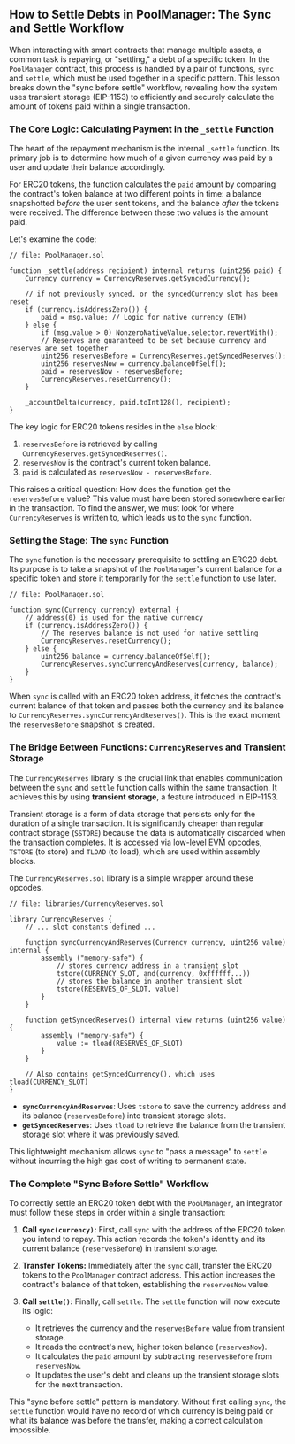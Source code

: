 ## How to Settle Debts in PoolManager: The Sync and Settle Workflow

When interacting with smart contracts that manage multiple assets, a common task is repaying, or "settling," a debt of a specific token. In the `PoolManager` contract, this process is handled by a pair of functions, `sync` and `settle`, which must be used together in a specific pattern. This lesson breaks down the "sync before settle" workflow, revealing how the system uses transient storage (EIP-1153) to efficiently and securely calculate the amount of tokens paid within a single transaction.

### The Core Logic: Calculating Payment in the `_settle` Function

The heart of the repayment mechanism is the internal `_settle` function. Its primary job is to determine how much of a given currency was paid by a user and update their balance accordingly.

For ERC20 tokens, the function calculates the `paid` amount by comparing the contract's token balance at two different points in time: a balance snapshotted *before* the user sent tokens, and the balance *after* the tokens were received. The difference between these two values is the amount paid.

Let's examine the code:

```solidity
// file: PoolManager.sol

function _settle(address recipient) internal returns (uint256 paid) {
    Currency currency = CurrencyReserves.getSyncedCurrency();

    // if not previously synced, or the syncedCurrency slot has been reset
    if (currency.isAddressZero()) {
        paid = msg.value; // Logic for native currency (ETH)
    } else {
        if (msg.value > 0) NonzeroNativeValue.selector.revertWith();
        // Reserves are guaranteed to be set because currency and reserves are set together
        uint256 reservesBefore = CurrencyReserves.getSyncedReserves();
        uint256 reservesNow = currency.balanceOfSelf();
        paid = reservesNow - reservesBefore;
        CurrencyReserves.resetCurrency();
    }

    _accountDelta(currency, paid.toInt128(), recipient);
}
```

The key logic for ERC20 tokens resides in the `else` block:
1.  `reservesBefore` is retrieved by calling `CurrencyReserves.getSyncedReserves()`.
2.  `reservesNow` is the contract's current token balance.
3.  `paid` is calculated as `reservesNow - reservesBefore`.

This raises a critical question: How does the function get the `reservesBefore` value? This value must have been stored somewhere earlier in the transaction. To find the answer, we must look for where `CurrencyReserves` is written to, which leads us to the `sync` function.

### Setting the Stage: The `sync` Function

The `sync` function is the necessary prerequisite to settling an ERC20 debt. Its purpose is to take a snapshot of the `PoolManager`'s current balance for a specific token and store it temporarily for the `settle` function to use later.

```solidity
// file: PoolManager.sol

function sync(Currency currency) external {
    // address(0) is used for the native currency
    if (currency.isAddressZero()) {
        // The reserves balance is not used for native settling
        CurrencyReserves.resetCurrency();
    } else {
        uint256 balance = currency.balanceOfSelf();
        CurrencyReserves.syncCurrencyAndReserves(currency, balance);
    }
}
```

When `sync` is called with an ERC20 token address, it fetches the contract's current balance of that token and passes both the currency and its balance to `CurrencyReserves.syncCurrencyAndReserves()`. This is the exact moment the `reservesBefore` snapshot is created.

### The Bridge Between Functions: `CurrencyReserves` and Transient Storage

The `CurrencyReserves` library is the crucial link that enables communication between the `sync` and `settle` function calls within the same transaction. It achieves this by using **transient storage**, a feature introduced in EIP-1153.

Transient storage is a form of data storage that persists only for the duration of a single transaction. It is significantly cheaper than regular contract storage (`SSTORE`) because the data is automatically discarded when the transaction completes. It is accessed via low-level EVM opcodes, `TSTORE` (to store) and `TLOAD` (to load), which are used within assembly blocks.

The `CurrencyReserves.sol` library is a simple wrapper around these opcodes.

```solidity
// file: libraries/CurrencyReserves.sol

library CurrencyReserves {
    // ... slot constants defined ...

    function syncCurrencyAndReserves(Currency currency, uint256 value) internal {
        assembly ("memory-safe") {
            // stores currency address in a transient slot
            tstore(CURRENCY_SLOT, and(currency, 0xffffff...)) 
            // stores the balance in another transient slot
            tstore(RESERVES_OF_SLOT, value) 
        }
    }

    function getSyncedReserves() internal view returns (uint256 value) {
        assembly ("memory-safe") {
            value := tload(RESERVES_OF_SLOT)
        }
    }

    // Also contains getSyncedCurrency(), which uses tload(CURRENCY_SLOT)
}
```
- **`syncCurrencyAndReserves`**: Uses `tstore` to save the currency address and its balance (`reservesBefore`) into transient storage slots.
- **`getSyncedReserves`**: Uses `tload` to retrieve the balance from the transient storage slot where it was previously saved.

This lightweight mechanism allows `sync` to "pass a message" to `settle` without incurring the high gas cost of writing to permanent state.

### The Complete "Sync Before Settle" Workflow

To correctly settle an ERC20 token debt with the `PoolManager`, an integrator must follow these steps in order within a single transaction:

1.  **Call `sync(currency)`:** First, call `sync` with the address of the ERC20 token you intend to repay. This action records the token's identity and its current balance (`reservesBefore`) in transient storage.

2.  **Transfer Tokens:** Immediately after the `sync` call, transfer the ERC20 tokens to the `PoolManager` contract address. This action increases the contract's balance of that token, establishing the `reservesNow` value.

3.  **Call `settle()`:** Finally, call `settle`. The `settle` function will now execute its logic:
    *   It retrieves the currency and the `reservesBefore` value from transient storage.
    *   It reads the contract's new, higher token balance (`reservesNow`).
    *   It calculates the `paid` amount by subtracting `reservesBefore` from `reservesNow`.
    *   It updates the user's debt and cleans up the transient storage slots for the next transaction.

This "sync before settle" pattern is mandatory. Without first calling `sync`, the `settle` function would have no record of which currency is being paid or what its balance was before the transfer, making a correct calculation impossible.